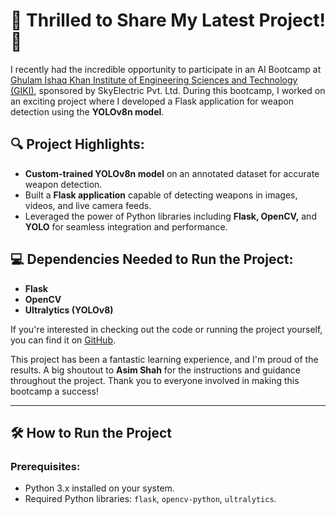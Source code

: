 # 🚀 Thrilled to Share My Latest Project! 🚀

I recently had the incredible opportunity to participate in an AI Bootcamp at [Ghulam Ishaq Khan Institute of Engineering Sciences and Technology (GIKI)](https://www.giki.edu.pk/), sponsored by SkyElectric Pvt. Ltd. During this bootcamp, I worked on an exciting project where I developed a Flask application for weapon detection using the **YOLOv8n model**.

## 🔍 Project Highlights:
- **Custom-trained YOLOv8n model** on an annotated dataset for accurate weapon detection.
- Built a **Flask application** capable of detecting weapons in images, videos, and live camera feeds.
- Leveraged the power of Python libraries including **Flask, OpenCV,** and **YOLO** for seamless integration and performance.

## 💻 Dependencies Needed to Run the Project:
- **Flask**
- **OpenCV**
- **Ultralytics (YOLOv8)**

If you're interested in checking out the code or running the project yourself, you can find it on [GitHub](https://lnkd.in/d732wYqm).

This project has been a fantastic learning experience, and I'm proud of the results. A big shoutout to **Asim Shah** for the instructions and guidance throughout the project. Thank you to everyone involved in making this bootcamp a success!

---

## 🛠️ How to Run the Project

### Prerequisites:
- Python 3.x installed on your system.
- Required Python libraries: `flask`, `opencv-python`, `ultralytics`.
